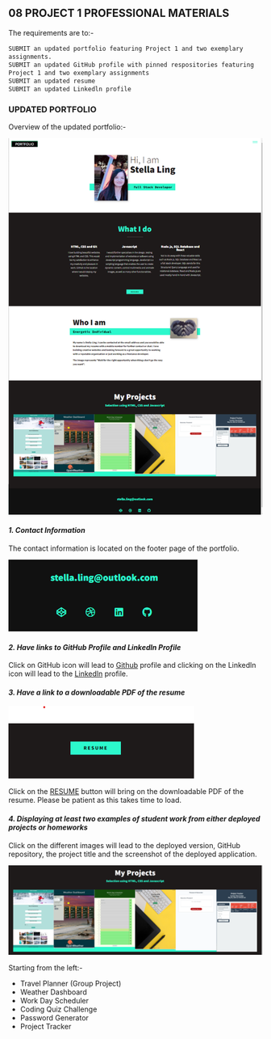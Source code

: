 ## 08 PROJECT 1 PROFESSIONAL MATERIALS

The requirements are to:-

```
SUBMIT an updated portfolio featuring Project 1 and two exemplary assignments.
SUBMIT an updated GitHub profile with pinned respositories featuring Project 1 and two exemplary assignments
SUBMIT an updated resume
SUBMIT an updated Linkedln profile

```

### UPDATED PORTFOLIO

Overview of the updated portfolio:-

![alt text](img/overview-01.png)

#### <em>1. Contact Information</em> 
The contact information is located on the footer page of the portfolio.

![alt text](img/contact.png)


#### <em>2. Have links to GitHub Profile and Linkedln Profile</em>
Click on GitHub icon will lead to  [Github](https://github.com/stellalph) profile and clicking on the Linkedln icon will lead to the [Linkedln](https://www.linkedin.com/in/stella-ling-46246476) profile.


#### <em>3. Have a link to a downloadable PDF of the resume</em>

![alt text](img/resume.png)

Click on the [RESUME](https://drive.google.com/file/d/14OJbyFC8qyn0dJe3jUYV2ukX46gtuRGH/view?usp=sharing) button will bring on the downloadable PDF of the resume.  Please be patient as this takes time to load.

#### <em>4. Displaying at least two examples of student work from either deployed projects or homeworks</em>

Click on the different images will lead to the deployed version, GitHub repository, the project title and the screenshot of the deployed application.

![alt text](img/projects.png)

Starting from the left:-

* Travel Planner (Group Project)
* Weather Dashboard
* Work Day Scheduler
* Coding Quiz Challenge
* Password Generator
* Project Tracker

